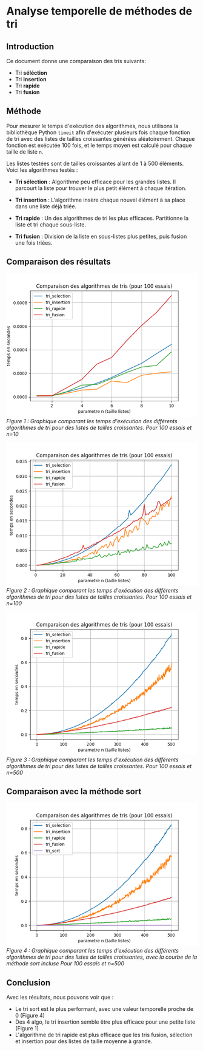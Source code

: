 # Analyse temporelle de méthodes de tri

## Introduction

Ce document donne une comparaison des tris suivants:
- Tri **séléction**
- Tri **insertion**
- Tri **rapide**
- Tri **fusion**

## Méthode

Pour mesurer le temps d'exécution des algorithmes, nous utilisons la bibliothèque Python `timeit` afin d'exécuter plusieurs fois chaque fonction de tri avec des listes de tailles croissantes générées aléatoirement. Chaque fonction est exécutée 100 fois, et le temps moyen est calculé pour chaque taille de liste `n`.

Les listes testées sont de tailles croissantes allant de 1 à 500 éléments. Voici les algorithmes testés :

- **Tri sélection** : Algorithme peu efficace pour les grandes listes. Il parcourt la liste pour trouver le plus petit élément à chaque itération.
  
- **Tri insertion** : L'algorithme insère chaque nouvel élément à sa place dans une liste déjà triée.

- **Tri rapide** : Un des algorithmes de tri les plus efficaces. Partitionne la liste et tri chaque sous-liste.

- **Tri fusion** : Division de la liste en sous-listes plus petites, puis fusion une fois triées.


## Comparaison des résultats

![Figure 1](./images/Figure_1.png)
*Figure 1 : Graphique comparant les temps d'exécution des différents algorithmes de tri pour des listes de tailles croissantes. Pour 100 essais et n=10*

![Figure 2](./images/Figure_2.png)
*Figure 2 : Graphique comparant les temps d'exécution des différents algorithmes de tri pour des listes de tailles croissantes. Pour 100 essais et n=100*

![Figure 3](./images/Figure_3.png)
*Figure 3 : Graphique comparant les temps d'exécution des différents algorithmes de tri pour des listes de tailles croissantes. Pour 100 essais et n=500*

## Comparaison avec la méthode sort

![Figure 4](./images/Figure_4.png)
*Figure 4 : Graphique comparant les temps d'exécution des différents algorithmes de tri pour des listes de tailles croissantes, avec la courbe de la méthode sort incluse Pour 100 essais et n=500*

## Conclusion

Avec les résultats, nous pouvons voir que :

- Le tri sort est le plus performant, avec une valeur temporelle proche de 0 (Figure 4)
- Des 4 algo, le tri insertion semble être plus efficace pour une petite liste (Figure 1)
- L'algorithme de tri rapide est plus efficace que les tris fusion, sélection et insertion pour des listes de taille moyenne à grande.